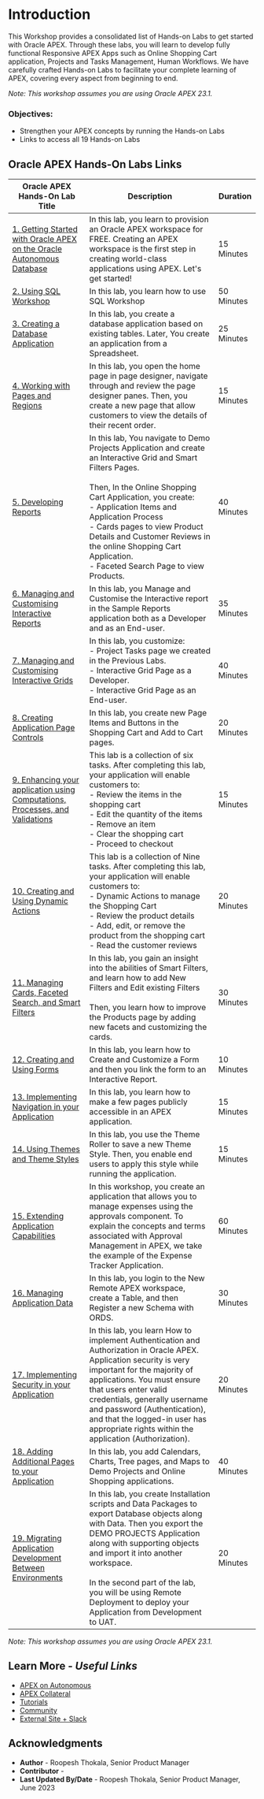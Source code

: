 # Introduction

This Workshop provides a consolidated list of Hands-on Labs to get started with Oracle APEX. Through these labs, you will learn to develop fully functional Responsive APEX Apps such as Online Shopping Cart application, Projects and Tasks Management, Human Workflows. We have carefully crafted Hands-on Labs to facilitate your complete learning of APEX, covering every aspect from beginning to end.

*Note: This workshop assumes you are using Oracle APEX 23.1.*

### Objectives:
- Strengthen your APEX concepts by running the Hands-on Labs
- Links to access all 19 Hands-on Labs


## Oracle APEX Hands-On Labs Links

| Oracle APEX Hands-On Lab Title    | Description | Duration |
| ----------- | ----------- | ----------- |
| [1. Getting Started with Oracle APEX on the Oracle Autonomous Database](https://apexapps.oracle.com/pls/apex/r/dbpm/livelabs/run-workshop?p210_wid=3509&p210_wec=&session=111256831588771) |  In this lab, you learn to provision an Oracle APEX workspace for FREE. Creating an APEX workspace is the first step in creating world-class applications using APEX. Let's get started!      | 15 Minutes |
| [2. Using SQL Workshop](https://apexapps.oracle.com/pls/apex/r/dbpm/livelabs/run-workshop?p210_wid=3524&p210_wec=&session=8379360721545)   |   In this lab, you learn how to use SQL Workshop |  50 Minutes |
| [3. Creating a Database Application](https://apexapps.oracle.com/pls/apex/r/dbpm/livelabs/run-workshop?p210_wid=3526&p210_wec=&session=17448794663134) |  In this lab, you  create a database application based on existing tables. Later, You create an application from a Spreadsheet.  | 25 Minutes |
| [4. Working with Pages and Regions](https://apexapps.oracle.com/pls/apex/r/dbpm/livelabs/run-workshop?p210_wid=3527&p210_wec=&session=5277268269701)  |  In this lab, you open the home page in page designer, navigate through and review the page designer panes. Then, you create a new page that allow customers to view the details of their recent order.  | 15 Minutes |
| [5. Developing Reports](https://apexapps.oracle.com/pls/apex/r/dbpm/livelabs/run-workshop?p210_wid=3528&p210_wec=&session=16208365897850)   | In this lab, You navigate to Demo Projects Application and create an Interactive Grid and Smart Filters Pages. <br> <br/>Then, In the Online Shopping Cart Application, you create: <br /> - Application Items and Application Process <br/>- Cards pages to view Product Details and Customer Reviews in the online Shopping Cart Application. <br/> - Faceted Search Page to view Products.  | 40 Minutes |
| [6. Managing and Customising Interactive Reports](https://apexapps.oracle.com/pls/apex/r/dbpm/livelabs/run-workshop?p210_wid=3529&p210_wec=&session=13414919759000) |  In this lab, you Manage and Customise the Interactive report in the Sample Reports application both as a Developer and as an End-user.  | 35 Minutes |
| [7. Managing and Customising Interactive Grids](https://apexapps.oracle.com/pls/apex/r/dbpm/livelabs/run-workshop?p210_wid=3532&p210_wec=&session=13997678051861)   |  In this lab, you customize: <br> - Project Tasks page we created in the Previous Labs.<br> - Interactive Grid Page as a Developer.<br> - Interactive Grid Page as an End-user. | 40 Minutes |
| [8. Creating Application Page Controls](https://apexapps.oracle.com/pls/apex/r/dbpm/livelabs/run-workshop?p210_wid=3533&p210_wec=&session=8886919533136)  |  In this lab, you create new Page Items and Buttons in the Shopping Cart and Add to Cart pages.   | 20 Minutes |
| [9. Enhancing your application using Computations, Processes, and Validations](https://apexapps.oracle.com/pls/apex/r/dbpm/livelabs/run-workshop?p210_wid=3534&p210_wec=&session=5472038135115) | This lab is a collection of six tasks. After completing this lab, your application will enable customers to: <br>- Review the items in the shopping cart <br> - Edit the quantity of the items <br> - Remove an item <br> - Clear the shopping cart <br> - Proceed to checkout  | 15 Minutes |
| [10. Creating and Using Dynamic Actions](https://apexapps.oracle.com/pls/apex/r/dbpm/livelabs/run-workshop?p210_wid=3535&p210_wec=&session=114285622900802) | This lab is a collection of Nine tasks. After completing this lab, your application will enable customers to: <br> - Dynamic Actions to manage the Shopping Cart <br> - Review the product details <br> - Add, edit, or remove the product from the shopping cart <br> - Read the customer reviews  | 20 Minutes |
| [11. Managing Cards, Faceted Search, and Smart Filters](https://apexapps.oracle.com/pls/apex/r/dbpm/livelabs/run-workshop?p210_wid=3548&p210_wec=&session=10635743810961) | In this lab, you gain an insight into the abilities of Smart Filters, and learn how to add New Filters and Edit existing Filters <br> <br>Then, you learn how to improve the Products page by adding new facets and customizing the cards.   | 30 Minutes |
| [12. Creating and Using Forms](https://apexapps.oracle.com/pls/apex/r/dbpm/livelabs/run-workshop?p210_wid=3549&p210_wec=&session=125929707947870) | In this lab, you learn how to Create and Customize a Form and then you link the form to an Interactive Report. | 10 Minutes |
| [13. Implementing Navigation in your Application](https://apexapps.oracle.com/pls/apex/r/dbpm/livelabs/run-workshop?p210_wid=3550&p210_wec=&session=9699424442106) |  In this lab, you learn how to make a few pages publicly accessible in an APEX application.  | 15 Minutes |
| [14. Using Themes and Theme Styles](https://apexapps.oracle.com/pls/apex/r/dbpm/livelabs/run-workshop?p210_wid=3551&p210_wec=&session=13886981642268) | In this lab, you use the Theme Roller to save a new Theme Style. Then, you enable end users to apply this style while running the application.   | 15 Minutes |
| [15. Extending Application Capabilities](https://apexapps.oracle.com/pls/apex/r/dbpm/livelabs/run-workshop?p210_wid=3577&p210_wec=&session=112279713417494)	| In this workshop, you create an application that allows you to manage expenses using the approvals component. To explain the concepts and terms associated with Approval Management in APEX, we take the example of the Expense Tracker Application.   | 60 Minutes |
| [16. Managing Application Data](https://apexapps.oracle.com/pls/apex/r/dbpm/livelabs/run-workshop?p210_wid=3582&p210_wec=&session=114113796090571)  | In this lab, you login to the New Remote APEX workspace, create a Table, and then Register a new Schema with ORDS. | 30 Minutes |
| [17. Implementing Security in your Application](https://apexapps.oracle.com/pls/apex/r/dbpm/livelabs/run-workshop?p210_wid=3578&p210_wec=&session=108753226205988)  | In this lab, you learn How to implement Authentication and Authorization in Oracle APEX. <br>Application security is very important for the majority of applications. You must ensure that users enter valid credentials, generally username and password (Authentication), and that the logged-in user has appropriate rights within the application (Authorization). | 20 Minutes |
| [18. Adding Additional Pages to your Application](https://apexapps.oracle.com/pls/apex/r/dbpm/livelabs/run-workshop?p210_wid=3579&p210_wec=&session=101389313807534)| In this lab, you add Calendars, Charts, Tree pages, and Maps to Demo Projects and Online Shopping applications. | 40 Minutes |
| [19. Migrating Application Development Between Environments](https://apexapps.oracle.com/pls/apex/r/dbpm/livelabs/run-workshop?p210_wid=3580&p210_wec=&session=100396748637275) | In this lab, you create Installation scripts and Data Packages to export Database objects along with Data. Then you export the DEMO PROJECTS Application along with supporting objects and import it into another workspace.<br> <br>In the second part of the lab, you will be using Remote Deployment to deploy your Application from Development to UAT. | 20 Minutes |



*Note: This workshop assumes you are using Oracle APEX 23.1.*

## Learn More - *Useful Links*

- [APEX on Autonomous](https://apex.oracle.com/autonomous)
- [APEX Collateral](https://www.oracle.com/database/technologies/appdev/apex/collateral.html)
- [Tutorials](https://apex.oracle.com/en/learn/tutorials)
- [Community](https://apex.oracle.com/community)
- [External Site + Slack](http://apex.world)


## Acknowledgments

- **Author** - Roopesh Thokala, Senior Product Manager
- **Contributor** -
- **Last Updated By/Date** - Roopesh Thokala, Senior Product Manager, June 2023
